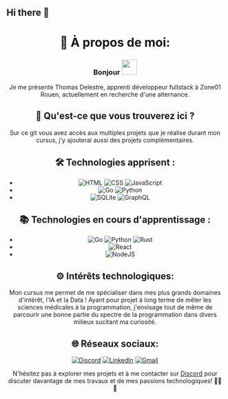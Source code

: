 ## Hi there 👋

<div align="center">

# 💫 À propos de moi:
### Bonjour <img src="https://media.giphy.com/media/hvRJCLFzcasrR4ia7z/giphy.gif" width="35"></h1>
Je me présente Thomas Delestre, apprenti développeur fullstack à Zone01 Rouen, actuellement en recherche d'une alternance.

## 🚀 Qu'est-ce que vous trouverez ici ?
Sur ce git vous avez accès aux multiples projets que je réalise durant mon cursus, j'y ajouterai aussi des projets complémentaires.

## 🛠️ Technologies apprisent :
- ![HTML](https://img.shields.io/badge/html-4D7C8A?logo=html5&logoColor=yellow&style=for-the-badge)
 ![CSS](https://img.shields.io/badge/css-1572B6?logo=css3&logoColor=yellow&style=for-the-badge)
 ![JavaScript](https://img.shields.io/badge/javascript-323330?logo=javascript&logoColor=yellow&style=for-the-badge) 
- ![Go](https://img.shields.io/badge/go-00ADD8?logo=go&logoColor=yellow&style=for-the-badge) ![Python](https://img.shields.io/badge/python-3776AB?logo=python&logoColor=yellow&style=for-the-badge)
- ![SQLite](https://img.shields.io/badge/sqlite-003B57?logo=sqlite&logoColor=yellow&style=for-the-badge)
   ![GraphQL](https://img.shields.io/badge/graphql-E10098?logo=graphql&logoColor=yellow&style=for-the-badge)


## 📚 Technologies en cours d'apprentissage :
- ![Go](https://img.shields.io/badge/go-00ADD8?style=for-the-badge&logo=go&logoColor=yellow) ![Python](https://img.shields.io/badge/python-3776AB?logo=python&logoColor=yellow&style=for-the-badge) ![Rust](https://img.shields.io/badge/rust-000000?logo=rust&logoColor=yellow&style=for-the-badge)
- ![React](https://img.shields.io/badge/react-023618?logo=react&logoColor=yellow&style=for-the-badge)
- ![NodeJS](https://img.shields.io/badge/node.js-381820?logo=node.js&logoColor=yellow&style=for-the-badge)


## ⚙️ Intérêts technologiques:
Mon cursus me permet de me spécialiser dans mes plus grands domaines d'intérêt, l'IA et la Data ! Ayant pour projet à long terme de mêler les sciences médicales à la programmation,
j'envisage tout de même de parcourir une bonne partie du spectre de la programmation dans divers milieux sucitant ma curiosité.


## 🌐 Réseaux sociaux:
[![Discord](https://img.shields.io/badge/Discord-%237289DA.svg?logo=discord&logoColor=white)](discord://discordapp.com/users/372828593727995914)
[![LinkedIn](https://img.shields.io/badge/LinkedIn-%230077B5.svg?logo=linkedin&logoColor=white)]([https://www.linkedin.com/in/nicolasduval/](https://www.linkedin.com/in/thomas-delestre-854822194/))
[![Gmail](https://img.shields.io/badge/Gmail-%23EA4335.svg?logo=gmail&logoColor=white)](mailto:thomas.delestre.pro@gmail.com)

N'hésitez pas à explorer mes projets et à me contacter sur [Discord](https://discordapp.com/users/372828593727995914) pour discuter davantage de mes travaux et de mes passions technologiques! 👨‍💻🚀

</div>
